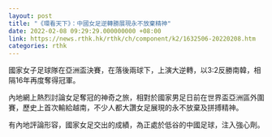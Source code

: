 ```yaml
---
layout: post
title: "《環看天下》：中國女足逆轉勝展現永不放棄精神"
date: 2022-02-08 09:29:29.000000000 +08:00
link: https://news.rthk.hk/rthk/ch/component/k2/1632506-20220208.htm
categories: rthk
---
```


國家女子足球隊在亞洲盃決賽，在落後兩球下，上演大逆轉，以3:2反勝南韓，相隔16年再度奪得冠軍。

內地網上熱烈討論女足奪冠的神奇之旅，相對於國家男足日前在世界盃亞洲區外圍賽，歷史上首次輸給越南，不少人都大讚女足展現的永不放棄及拼搏精神。

有內地評論形容，國家女足交出的成績，為正處於低谷的中國足球，注入強心劑。
